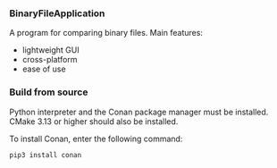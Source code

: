 ### BinaryFileApplication

A program for comparing binary files. Main features:

* lightweight GUI
* cross-platform
* ease of use

### Build from source

Python interpreter and the Conan package manager must be installed.
CMake 3.13 or higher should also be installed.

To install Conan, enter the following command:

```
pip3 install conan 
```
